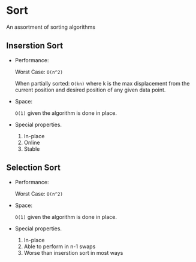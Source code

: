 # Sort
An assortment of sorting algorithms


## Inserstion Sort
- Performance:

  Worst Case: `O(n^2)`

  When partially sorted: `O(kn)` where k is the max displacement from the current position and desired position of any given data point.

- Space:

  `O(1)` given the algorithm is done in place.

- Special properties.
  1. In-place
  2. Online
  3. Stable

## Selection Sort
- Performance:

  Worst Case: `O(n^2)`

- Space:

  `O(1)` given the algorithm is done in place.

- Special properties.
  1. In-place
  2. Able to perform in n-1 swaps
  3. Worse than inserstion sort in most ways

